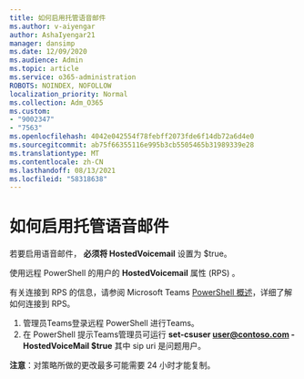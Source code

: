 ```yaml
---
title: 如何启用托管语音邮件
ms.author: v-aiyengar
author: AshaIyengar21
manager: dansimp
ms.date: 12/09/2020
ms.audience: Admin
ms.topic: article
ms.service: o365-administration
ROBOTS: NOINDEX, NOFOLLOW
localization_priority: Normal
ms.collection: Adm_O365
ms.custom:
- "9002347"
- "7563"
ms.openlocfilehash: 4042e042554f78febff2073fde6f14db72a6d4e0
ms.sourcegitcommit: ab75f66355116e995b3cb5505465b31989339e28
ms.translationtype: MT
ms.contentlocale: zh-CN
ms.lasthandoff: 08/13/2021
ms.locfileid: "58318638"
---
```

# <a name="how-to-enable-hosted-voicemail"></a>如何启用托管语音邮件

若要启用语音邮件， **必须将 HostedVoicemail** 设置为 $true。

使用远程 PowerShell 的用户的 **HostedVoicemail** 属性 (RPS) 。

有关连接到 RPS 的信息，请参阅 Microsoft Teams [PowerShell 概述](https://docs.microsoft.com/microsoftteams/teams-powershell-overview)，详细了解如何连接到 RPS。

1. 管理员Teams登录远程 PowerShell 进行Teams。
1. 在 PowerShell 提示Teams管理员可运行 **set-csuser user@contoso.com -HostedVoiceMail $true** 其中 sip uri 是问题用户。

**注意**：对策略所做的更改最多可能需要 24 小时才能复制。